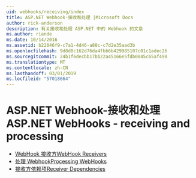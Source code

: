 ```yaml
---
uid: webhooks/receiving/index
title: ASP.NET Webhook-接收和处理 |Microsoft Docs
author: rick-anderson
description: 有关接收和处理 ASP.NET 中的 Webhook 的文章
ms.author: riande
ms.date: 10/14/2016
ms.assetid: b22046f9-c7a1-4d46-a80c-c7d2e35aad3b
ms.openlocfilehash: 9d8d8c162d76da4fbb6b429985107c01c1adec26
ms.sourcegitcommit: 24b1f6decbb17bb22a45166e5fdb0845c65af498
ms.translationtype: MT
ms.contentlocale: zh-CN
ms.lasthandoff: 03/01/2019
ms.locfileid: "57018664"
---
```

# <a name="aspnet-webhooks---receiving-and-processing"></a><span data-ttu-id="18450-103">ASP.NET Webhook-接收和处理</span><span class="sxs-lookup"><span data-stu-id="18450-103">ASP.NET WebHooks - receiving and processing</span></span>

* [<span data-ttu-id="18450-104">WebHook 接收方</span><span class="sxs-lookup"><span data-stu-id="18450-104">WebHook Receivers</span></span>](receivers.md)
* [<span data-ttu-id="18450-105">处理 Webhook</span><span class="sxs-lookup"><span data-stu-id="18450-105">Processing WebHooks</span></span>](handlers.md)
* [<span data-ttu-id="18450-106">接收方依赖项</span><span class="sxs-lookup"><span data-stu-id="18450-106">Receiver Dependencies</span></span>](dependencies.md)
